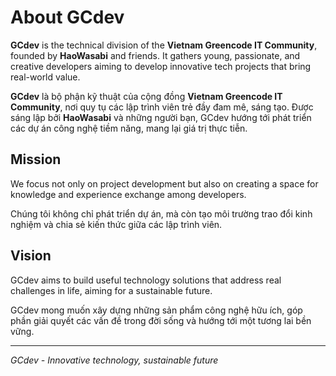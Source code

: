 # About GCdev
**GCdev** is the technical division of the **Vietnam Greencode IT Community**, founded by **HaoWasabi** and friends. It gathers young, passionate, and creative developers aiming to develop innovative tech projects that bring real-world value.

**GCdev** là bộ phận kỹ thuật của cộng đồng **Vietnam Greencode IT Community**, nơi quy tụ các lập trình viên trẻ đầy đam mê, sáng tạo. Được sáng lập bởi **HaoWasabi** và những người bạn, GCdev hướng tới phát triển các dự án công nghệ tiềm năng, mang lại giá trị thực tiễn.

## Mission
We focus not only on project development but also on creating a space for knowledge and experience exchange among developers.

Chúng tôi không chỉ phát triển dự án, mà còn tạo môi trường trao đổi kinh nghiệm và chia sẻ kiến thức giữa các lập trình viên.

## Vision
GCdev aims to build useful technology solutions that address real challenges in life, aiming for a sustainable future.

GCdev mong muốn xây dựng những sản phẩm công nghệ hữu ích, góp phần giải quyết các vấn đề trong đời sống và hướng tới một tương lai bền vững.


---

*GCdev - Innovative technology, sustainable future*
